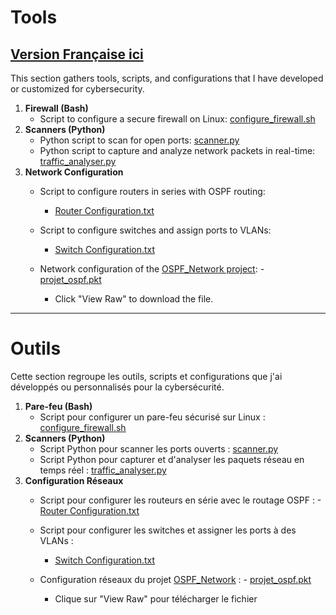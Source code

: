 # Tools

## [Version Française ici](#outils)

This section gathers tools, scripts, and configurations that I have developed or customized for cybersecurity.

1. **Firewall (Bash)**  
   - Script to configure a secure firewall on Linux: [configure_firewall.sh](./configure_firewall.sh)
2. **Scanners (Python)**  
   - Python script to scan for open ports: [scanner.py](./scanner.py)  
   - Python script to capture and analyze network packets in real-time: [traffic_analyser.py](./traffic_analyser.py)
3. **Network Configuration**  
    - Script to configure routers in series with OSPF routing:
       - [Router Configuration.txt](https://github.com/user-attachments/files/18286530/Router.Configuration.txt)  
    - Script to configure switches and assign ports to VLANs:
       - [Switch Configuration.txt](https://github.com/user-attachments/files/18286532/Switch.Configuration.txt)  
    - Network configuration of the [OSPF_Network project](https://github.com/glenn-77/Portfolio/blob/main/Projects/OSPF_Network.md#version-française):                - [projet_ospf.pkt](./projet-ospf.pkt)

        - Click "View Raw" to download the file.

---

# Outils
Cette section regroupe les outils, scripts et configurations que j'ai développés ou personnalisés pour la cybersécurité.

1. **Pare-feu (Bash)**  
   - Script pour configurer un pare-feu sécurisé sur Linux : [configure_firewall.sh](./configure_firewall.sh)
2. **Scanners (Python)**  
   - Script Python pour scanner les ports ouverts : [scanner.py](./scanner.py) 
   - Script Python pour capturer et d'analyser les paquets réseau en temps réel : [traffic_analyser.py](./traffic_analyser.py)
3. **Configuration Réseaux**  
    - Script pour configurer les routeurs en série avec le routage OSPF : 
       -[Router Configuration.txt](https://github.com/user-attachments/files/18286530/Router.Configuration.txt)
    - Script pour configurer les switches et assigner les ports à des VLANs : 
       -  [Switch Configuration.txt](https://github.com/user-attachments/files/18286532/Switch.Configuration.txt)
    - Configuration réseaux du projet [OSPF_Network](https://github.com/glenn-77/Portfolio/blob/main/Projects/OSPF_Network.md#version-française) :                   - [projet_ospf.pkt](./projet-ospf.pkt)

       - Clique sur "View Raw" pour télécharger le fichier
